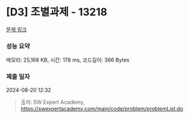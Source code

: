 # [D3] 조별과제 - 13218 

[문제 링크](https://swexpertacademy.com/main/code/problem/problemDetail.do?contestProbId=AXzjvCCq-PwDFASs) 

### 성능 요약

메모리: 25,168 KB, 시간: 178 ms, 코드길이: 366 Bytes

### 제출 일자

2024-08-20 12:32



> 출처: SW Expert Academy, https://swexpertacademy.com/main/code/problem/problemList.do